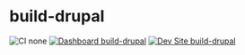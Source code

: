 # build-drupal

![CI none](https://img.shields.io/badge/ci-none-orange.svg)
[![Dashboard build-drupal](https://img.shields.io/badge/dashboard-build_drupal-yellow.svg)](https://dashboard.pantheon.io/sites/8ba6ed62-aee2-406a-beac-2358d348ecbc#dev/code)
[![Dev Site build-drupal](https://img.shields.io/badge/site-build_drupal-blue.svg)](http://dev-build-drupal.pantheonsite.io/)
